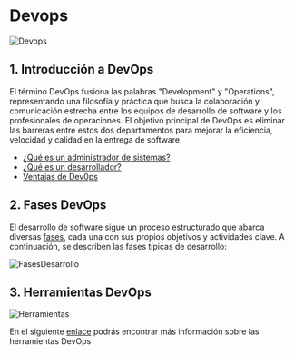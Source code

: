 # Devops

![Devops](https://www.madridemprende.es/wp-content/uploads/2023/08/Metodologia-DevOps.jpg)

## 1. Introducción a DevOps
El término DevOps fusiona las palabras "Development" y "Operations", representando una filosofía y práctica que busca la colaboración y comunicación estrecha entre los equipos de desarrollo de software y los profesionales de operaciones. El objetivo principal de DevOps es eliminar las barreras entre estos dos departamentos para mejorar la eficiencia, velocidad y calidad en la entrega de software.
  - [¿Qué es un administrador de sistemas?](administrador.md)
  - [¿Qué es un desarrollador?](desarrollador.md)
  - [Ventajas de Dev0ps](beneficios.md)
## 2. Fases DevOps

El desarrollo de software sigue un proceso estructurado que abarca diversas [fases](fases.md), cada una con sus propios objetivos y actividades clave. A continuación, se describen las fases típicas de desarrollo:

![FasesDesarrollo](https://www.rrhhdigital.com/wp-content/uploads/userfiles/devops-tecnologia-empleo.jpg)

## 3. Herramientas DevOps

![Herramientas](https://i0.wp.com/geniusitt.com/wp-content/uploads/2018/08/DevOpstools-1.png?fit=1076%2C571&ssl=1)

En el siguiente [enlace](herramientas.md) podrás encontrar más información sobre las herramientas DevOps
